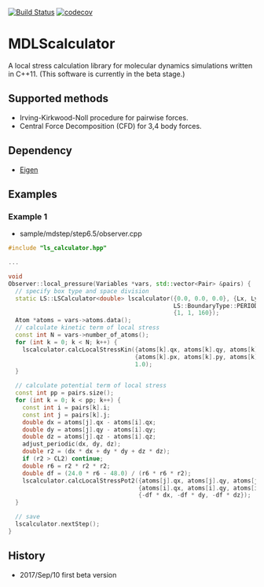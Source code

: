 [![Build Status](https://travis-ci.org/kohnakagawa/md_local_stress.svg?branch=master)](https://travis-ci.org/kohnakagawa/md_local_stress)
[![codecov](https://codecov.io/gh/kohnakagawa/md_local_stress/branch/master/graph/badge.svg)](https://codecov.io/gh/kohnakagawa/md_local_stress)

MDLScalculator
=============
A local stress calculation library for molecular dynamics simulations written in C++11.
(This software is currently in the beta stage.)

## Supported methods
* Irving-Kirkwood-Noll procedure for pairwise forces.
* Central Force Decomposition (CFD) for 3,4 body forces.

## Dependency
* [Eigen](http://eigen.tuxfamily.org/index.php?title=Main_Page)

## Examples
### Example 1

* sample/mdstep/step6.5/observer.cpp

```c++
#include "ls_calculator.hpp"

...

void
Observer::local_pressure(Variables *vars, std::vector<Pair> &pairs) {
  // specify box type and space division
  static LS::LSCalculator<double> lscalculator({0.0, 0.0, 0.0}, {Lx, Ly, Lz},
                                               LS::BoundaryType::PERIODIC_XYZ,
                                               {1, 1, 160});
  Atom *atoms = vars->atoms.data();
  // calculate kinetic term of local stress
  const int N = vars->number_of_atoms();
  for (int k = 0; k < N; k++) {
    lscalculator.calcLocalStressKin({atoms[k].qx, atoms[k].qy, atoms[k].qz},
                                    {atoms[k].px, atoms[k].py, atoms[k].pz},
                                    1.0);
  }

  // calculate potential term of local stress
  const int pp = pairs.size();
  for (int k = 0; k < pp; k++) {
    const int i = pairs[k].i;
    const int j = pairs[k].j;
    double dx = atoms[j].qx - atoms[i].qx;
    double dy = atoms[j].qy - atoms[i].qy;
    double dz = atoms[j].qz - atoms[i].qz;
    adjust_periodic(dx, dy, dz);
    double r2 = (dx * dx + dy * dy + dz * dz);
    if (r2 > CL2) continue;
    double r6 = r2 * r2 * r2;
    double df = (24.0 * r6 - 48.0) / (r6 * r6 * r2);
    lscalculator.calcLocalStressPot2({atoms[j].qx, atoms[j].qy, atoms[j].qz},
                                     {atoms[i].qx, atoms[i].qy, atoms[i].qz},
                                     {-df * dx, -df * dy, -df * dz});
  }

  // save
  lscalculator.nextStep();
}

```

## History
* 2017/Sep/10 first beta version
